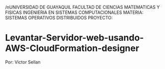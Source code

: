 /nUNIVERSIDAD DE GUAYAQUIL
FACULTAD DE CIENCIAS MATEMATICAS Y FISICAS
INGENIERIA EN SISTEMAS COMPUTACIONALES
MATERIA: SISTEMAS OPERATIVOS DISTRIBUIDOS
PROYECTO:
# Levantar-Servidor-web-usando-AWS-CloudFormation-designer

Por: Victor Sellan
